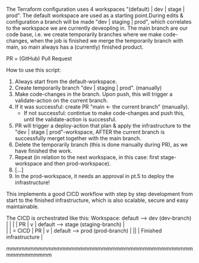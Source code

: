 The Terraform configuration uses 4 workspaces "(default) | dev | stage | prod". The default workspace are used as a starting point.During edits & configuration a branch will be made "dev | staging | prod", which correlates to the workspace we are currently deveopling in.
The main branch are our code base, i.e. we create temporarily branches where we make code-changes, when the job is finished we merge the temporarily branch with main, so main always has a (currently) finished product.

PR = (GitHub) Pull Request

How to use this script:
1. Always start from the default-workspace.
2. Create temporarily branch "dev | staging | prod". (manually)
3. Make code-changes in the branch. Upon push, this will trigger a validate-action on the current branch.
4. If it was successful: create PR "main <- the current branch" (manually).
   - If not successful: contintue to make code-changes and push this, until the validate-action is successful.
5. PR will trigger a deploy-action that plan & apply the infrastructure to the "dev | stage | prod"-workspace, AFTER the current branch is successfully merget together with the main branch.
6. Delete the temporarily branch (this is done manually during PR), as we have finished the work.
7. Repeat (in relation to the next workspace, in this case: first stage-workspace and then prod-workspace).
8. [...]
9. In the prod-workspace, it needs an approval in pt.5 to deploy the infrastructure!

This implements a good CICD workflow with step by step development from start to the finished infrastructure, which is also scalable, secure and easy maintainable.

The CICD is orchestrated like this:
Workspace:
default --> dev    (dev-branch)        |
         |                             | 
         |          PR                 |
         v                             |
default --> stage  (staging-branch)    |    
         |                             |    =    CICD
         |          PR                 |
         v                             |
default --> prod   (prod-branch)       |
            ||                         |
   Finished infrastructure             |
   
mmmmmmmmmmmmmmmmmmmmmmmmmmmmmmmmmmmmmmmmmmmmmmmmmmm